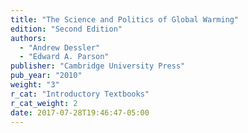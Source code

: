 ```yaml
---
title: "The Science and Politics of Global Warming"
edition: "Second Edition"
authors:
  - "Andrew Dessler"
  - "Edward A. Parson"
publisher: "Cambridge University Press"
pub_year: "2010"
weight: "3"
r_cat: "Introductory Textbooks"
r_cat_weight: 2
date: 2017-07-28T19:46:47-05:00
---
```

